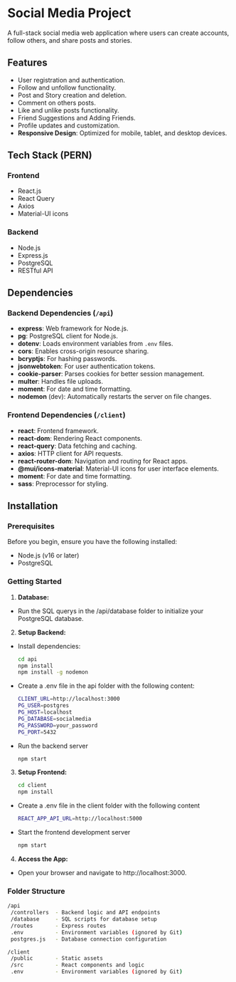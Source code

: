# Social Media Project

A full-stack social media web application where users can create accounts, follow others, and share posts and stories.

## Features
- User registration and authentication.
- Follow and unfollow functionality.
- Post and Story creation and deletion.
- Comment on others posts.
- Like and unlike posts functionality.
- Friend Suggestions and Adding Friends.
- Profile updates and customization.
- **Responsive Design**: Optimized for mobile, tablet, and desktop devices.

## Tech Stack (PERN)

### Frontend
- React.js
- React Query
- Axios
- Material-UI icons

### Backend
- Node.js
- Express.js
- PostgreSQL
- RESTful API

## Dependencies

### Backend Dependencies (`/api`)

- **express**: Web framework for Node.js.
- **pg**: PostgreSQL client for Node.js.
- **dotenv**: Loads environment variables from `.env` files.
- **cors**: Enables cross-origin resource sharing.
- **bcryptjs**: For hashing passwords.
- **jsonwebtoken**: For user authentication tokens.
- **cookie-parser**: Parses cookies for better session management.
- **multer**: Handles file uploads.
- **moment**: For date and time formatting.
- **nodemon** (dev): Automatically restarts the server on file changes.

### Frontend Dependencies (`/client`)

- **react**: Frontend framework.
- **react-dom**: Rendering React components.
- **react-query**: Data fetching and caching.
- **axios**: HTTP client for API requests.
- **react-router-dom**: Navigation and routing for React apps.
- **@mui/icons-material**: Material-UI icons for user interface elements.
- **moment**: For date and time formatting.
- **sass**: Preprocessor for styling.

## Installation

### Prerequisites
Before you begin, ensure you have the following installed:
- Node.js (v16 or later)
- PostgreSQL

### Getting Started

1. **Database:**
- Run the SQL querys in the /api/database folder to initialize your PostgreSQL database.

2. **Setup Backend:**
- Install dependencies:
   ```bash
   cd api
   npm install
   npm install -g nodemon
- Create a .env file in the api folder with the following content:
   ```bash
   CLIENT_URL=http://localhost:3000
   PG_USER=postgres
   PG_HOST=localhost
   PG_DATABASE=socialmedia
   PG_PASSWORD=your_password
   PG_PORT=5432
- Run the backend server
  ```bash
  npm start

3. **Setup Frontend:**
   ```bash
   cd client
   npm install
- Create a .env file in the client folder with the following content
   ```bash
   REACT_APP_API_URL=http://localhost:5000
- Start the frontend development server
   ```bash
   npm start

4. **Access the App:**
- Open your browser and navigate to http://localhost:3000.

### Folder Structure
   ```bash
   /api
    /controllers  - Backend logic and API endpoints
    /database     - SQL scripts for database setup
    /routes       - Express routes
    .env          - Environment variables (ignored by Git)
    postgres.js   - Database connection configuration

   /client
    /public       - Static assets
    /src          - React components and logic
    .env          - Environment variables (ignored by Git)
